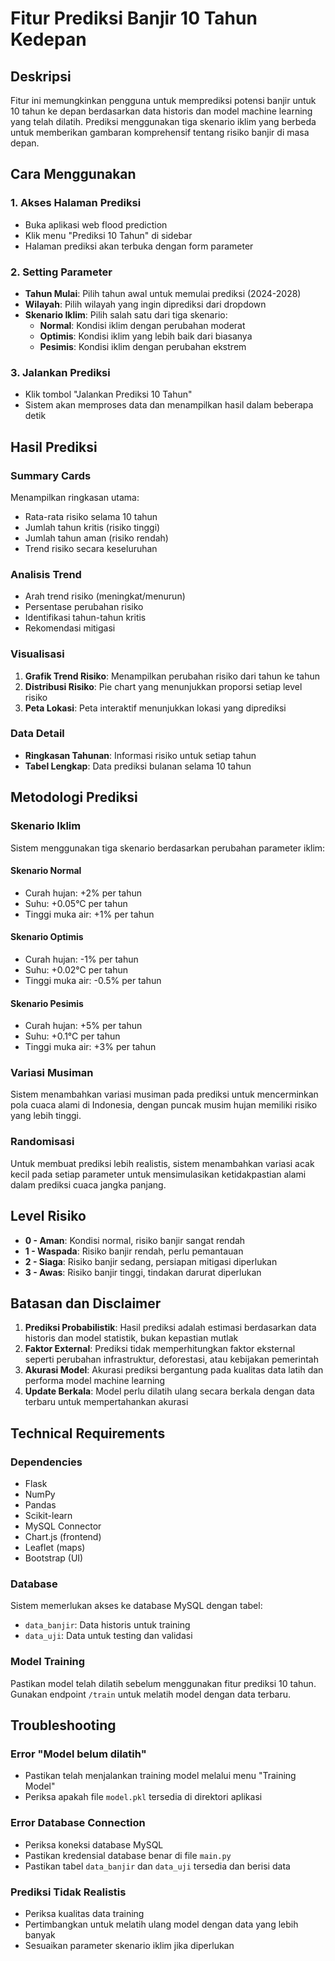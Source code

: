 # Fitur Prediksi Banjir 10 Tahun Kedepan

## Deskripsi
Fitur ini memungkinkan pengguna untuk memprediksi potensi banjir untuk 10 tahun ke depan berdasarkan data historis dan model machine learning yang telah dilatih. Prediksi menggunakan tiga skenario iklim yang berbeda untuk memberikan gambaran komprehensif tentang risiko banjir di masa depan.

## Cara Menggunakan

### 1. Akses Halaman Prediksi
- Buka aplikasi web flood prediction
- Klik menu "Prediksi 10 Tahun" di sidebar
- Halaman prediksi akan terbuka dengan form parameter

### 2. Setting Parameter
- **Tahun Mulai**: Pilih tahun awal untuk memulai prediksi (2024-2028)
- **Wilayah**: Pilih wilayah yang ingin diprediksi dari dropdown
- **Skenario Iklim**: Pilih salah satu dari tiga skenario:
  - **Normal**: Kondisi iklim dengan perubahan moderat
  - **Optimis**: Kondisi iklim yang lebih baik dari biasanya
  - **Pesimis**: Kondisi iklim dengan perubahan ekstrem

### 3. Jalankan Prediksi
- Klik tombol "Jalankan Prediksi 10 Tahun"
- Sistem akan memproses data dan menampilkan hasil dalam beberapa detik

## Hasil Prediksi

### Summary Cards
Menampilkan ringkasan utama:
- Rata-rata risiko selama 10 tahun
- Jumlah tahun kritis (risiko tinggi)
- Jumlah tahun aman (risiko rendah)
- Trend risiko secara keseluruhan

### Analisis Trend
- Arah trend risiko (meningkat/menurun)
- Persentase perubahan risiko
- Identifikasi tahun-tahun kritis
- Rekomendasi mitigasi

### Visualisasi
1. **Grafik Trend Risiko**: Menampilkan perubahan risiko dari tahun ke tahun
2. **Distribusi Risiko**: Pie chart yang menunjukkan proporsi setiap level risiko
3. **Peta Lokasi**: Peta interaktif menunjukkan lokasi yang diprediksi

### Data Detail
- **Ringkasan Tahunan**: Informasi risiko untuk setiap tahun
- **Tabel Lengkap**: Data prediksi bulanan selama 10 tahun

## Metodologi Prediksi

### Skenario Iklim
Sistem menggunakan tiga skenario berdasarkan perubahan parameter iklim:

#### Skenario Normal
- Curah hujan: +2% per tahun
- Suhu: +0.05°C per tahun
- Tinggi muka air: +1% per tahun

#### Skenario Optimis
- Curah hujan: -1% per tahun
- Suhu: +0.02°C per tahun
- Tinggi muka air: -0.5% per tahun

#### Skenario Pesimis
- Curah hujan: +5% per tahun
- Suhu: +0.1°C per tahun
- Tinggi muka air: +3% per tahun

### Variasi Musiman
Sistem menambahkan variasi musiman pada prediksi untuk mencerminkan pola cuaca alami di Indonesia, dengan puncak musim hujan memiliki risiko yang lebih tinggi.

### Randomisasi
Untuk membuat prediksi lebih realistis, sistem menambahkan variasi acak kecil pada setiap parameter untuk mensimulasikan ketidakpastian alami dalam prediksi cuaca jangka panjang.

## Level Risiko

- **0 - Aman**: Kondisi normal, risiko banjir sangat rendah
- **1 - Waspada**: Risiko banjir rendah, perlu pemantauan
- **2 - Siaga**: Risiko banjir sedang, persiapan mitigasi diperlukan
- **3 - Awas**: Risiko banjir tinggi, tindakan darurat diperlukan

## Batasan dan Disclaimer

1. **Prediksi Probabilistik**: Hasil prediksi adalah estimasi berdasarkan data historis dan model statistik, bukan kepastian mutlak
2. **Faktor External**: Prediksi tidak memperhitungkan faktor eksternal seperti perubahan infrastruktur, deforestasi, atau kebijakan pemerintah
3. **Akurasi Model**: Akurasi prediksi bergantung pada kualitas data latih dan performa model machine learning
4. **Update Berkala**: Model perlu dilatih ulang secara berkala dengan data terbaru untuk mempertahankan akurasi

## Technical Requirements

### Dependencies
- Flask
- NumPy
- Pandas
- Scikit-learn
- MySQL Connector
- Chart.js (frontend)
- Leaflet (maps)
- Bootstrap (UI)

### Database
Sistem memerlukan akses ke database MySQL dengan tabel:
- `data_banjir`: Data historis untuk training
- `data_uji`: Data untuk testing dan validasi

### Model Training
Pastikan model telah dilatih sebelum menggunakan fitur prediksi 10 tahun. Gunakan endpoint `/train` untuk melatih model dengan data terbaru.

## Troubleshooting

### Error "Model belum dilatih"
- Pastikan telah menjalankan training model melalui menu "Training Model"
- Periksa apakah file `model.pkl` tersedia di direktori aplikasi

### Error Database Connection
- Periksa koneksi database MySQL
- Pastikan kredensial database benar di file `main.py`
- Pastikan tabel `data_banjir` dan `data_uji` tersedia dan berisi data

### Prediksi Tidak Realistis
- Periksa kualitas data training
- Pertimbangkan untuk melatih ulang model dengan data yang lebih banyak
- Sesuaikan parameter skenario iklim jika diperlukan